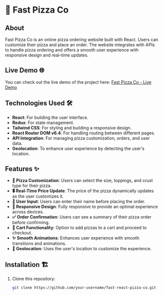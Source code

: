 # 🍕 Fast Pizza Co

## About

Fast Pizza Co is an online pizza ordering website built with React. Users can customize their pizza and place an order. The website integrates with APIs to handle pizza ordering and offers a smooth user experience with responsive design and real-time updates.

## Live Demo 🌐
You can check out the live demo of the project here: [Fast Pizza Co - Live Demo](https://fast-pizza-pearl-rho.vercel.app/)

## Technologies Used 🛠️

- **React**: For building the user interface.
- **Redux**: For state management.
- **Tailwind CSS**: For styling and building a responsive design.
- **React Router DOM v6.4**: For handling routing between different pages.
- **API Integration**: For managing pizza customization, orders, and user data.
- **Geolocation**: To enhance user experience by detecting the user's location.

## Features ✨

- **🍕 Pizza Customization**: Users can select the size, toppings, and crust type for their pizza.
- **💲 Real-Time Price Update**: The price of the pizza dynamically updates as the user customizes it.
- **📝 User Input**: Users can enter their name before placing the order.
- **📱 Responsive Design**: Fully responsive to provide an optimal experience across devices.
- **✅ Order Confirmation**: Users can see a summary of their pizza order before confirming.
- **🛒 Cart Functionality**: Option to add pizzas to a cart and proceed to checkout.
- **✨ Smooth Animations**: Enhances user experience with smooth transitions and animations.
- **📍 Geolocation**: Uses the user's location to customize the experience.

## Installation 🏗️

1. Clone this repository:
   ```bash
   git clone https://github.com/your-username/fast-react-pizza-co.git
   ```
